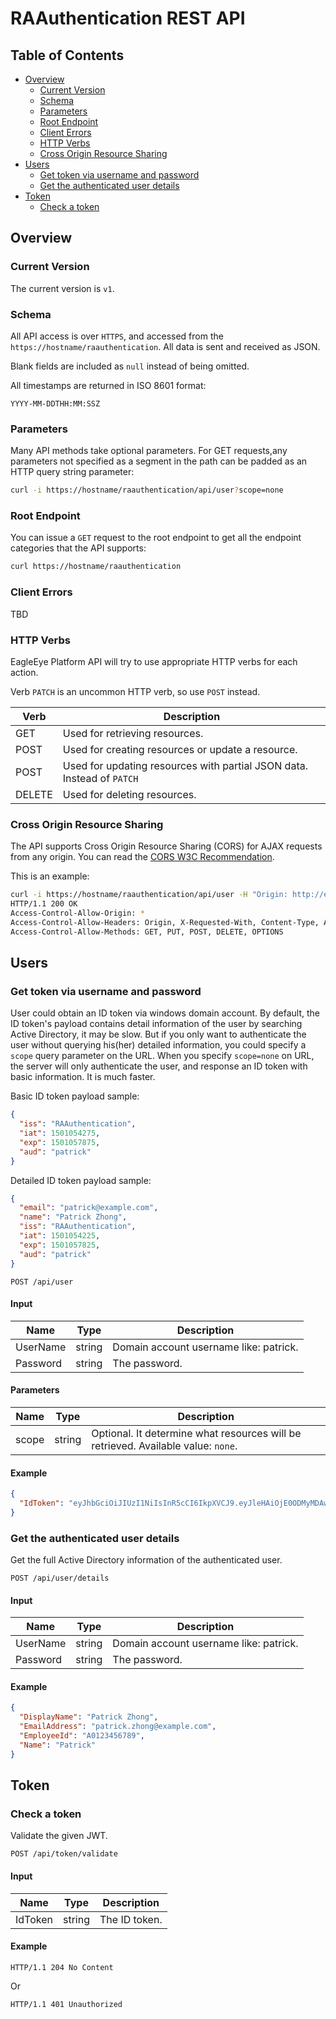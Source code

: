 # RAAuthentication REST API

## Table of Contents

* [Overview](#overview)
  * [Current Version](#current-version)
  * [Schema](#schema)
  * [Parameters](#parameters)
  * [Root Endpoint](#root-endpoint)
  * [Client Errors](#client-errors)
  * [HTTP Verbs](#http-verbs)
  * [Cross Origin Resource Sharing](#cross-origin-resource-sharing)
* [Users](#users)
  * [Get token via username and password](#get-token-via-username-and-password)
  * [Get the authenticated user details](#get-the-authenticated-user-details)
* [Token](#token)
  * [Check a token](#check-a-token)

## Overview

### Current Version

The current version is `v1`.

### Schema

All API access is over `HTTPS`, and accessed from the `https://hostname/raauthentication`.
All data is sent and received as JSON.

Blank fields are included as `null` instead of being omitted.

All timestamps are returned in ISO 8601 format:

```text
YYYY-MM-DDTHH:MM:SSZ
```

### Parameters

Many API methods take optional parameters. For GET requests,any parameters not
specified as a segment in the path can be padded as an HTTP query string parameter:

```sh
curl -i https://hostname/raauthentication/api/user?scope=none
```

### Root Endpoint

You can issue a `GET` request to the root endpoint to get all the endpoint
categories that the API supports:

```sh
curl https://hostname/raauthentication
```

### Client Errors

TBD

### HTTP Verbs

EagleEye Platform API will try to use appropriate HTTP verbs for each action.

Verb `PATCH` is an uncommon HTTP verb, so use `POST` instead.

| Verb       | Description                                                            |
| ---------- | ---------------------------------------------------------------------- |
| GET        | Used for retrieving resources.                                         |
| POST       | Used for creating resources or update a resource.                      |
| POST       | Used for updating resources with partial JSON data. Instead of `PATCH` |
| DELETE     | Used for deleting resources.                                           |

### Cross Origin Resource Sharing

The API supports Cross Origin Resource Sharing (CORS) for AJAX requests from any origin.
You can read the [CORS W3C Recommendation](http://www.w3.org/TR/cors/).

This is an example:

```sh
curl -i https://hostname/raauthentication/api/user -H "Origin: http://example.com"
HTTP/1.1 200 OK
Access-Control-Allow-Origin: *
Access-Control-Allow-Headers: Origin, X-Requested-With, Content-Type, Accept
Access-Control-Allow-Methods: GET, PUT, POST, DELETE, OPTIONS
```

## Users

### Get token via username and password

User could obtain an ID token via windows domain account.
By default, the ID token's payload contains detail information of the user
by searching Active Directory, it may be slow.
But if you only want to authenticate the user without querying his(her) detailed
information, you could specify a `scope` query parameter on the URL.
When you specify `scope=none` on URL, the server will only authenticate the user,
and response an ID token with basic information. It is much faster.

Basic ID token payload sample:

```json
{
  "iss": "RAAuthentication",
  "iat": 1501054275,
  "exp": 1501057875,
  "aud": "patrick"
}
```

Detailed ID token payload sample:

```json
{
  "email": "patrick@example.com",
  "name": "Patrick Zhong",
  "iss": "RAAuthentication",
  "iat": 1501054225,
  "exp": 1501057825,
  "aud": "patrick"
}
```

```text
POST /api/user
```

#### Input

| Name     | Type   | Description                               |
| -------- | ------ | ----------------------------------------- |
| UserName | string | Domain account username like: patrick.    |
| Password | string | The password.                             |

#### Parameters

| Name   | Type   | Description                                                                         |
| ------ | ------ | ----------------------------------------------------------------------------------- |
| scope  | string | Optional. It determine what resources will be retrieved. Available value: `none`.   |

#### Example

```json
{
  "IdToken": "eyJhbGciOiJIUzI1NiIsInR5cCI6IkpXVCJ9.eyJleHAiOjE0ODMyMDAwMDAsImVtYWlsIjoicGF0cmljay56aG9uZ0BleGFtcGxlLmNvbSJ9.E41uEnlFDhLk_05ftd95xNdbxSuVpO1X1TTJ5uJDStE"
}
```

### Get the authenticated user details

Get the full Active Directory information of the authenticated user.

```text
POST /api/user/details
```

#### Input

| Name     | Type   | Description                               |
| -------- | ------ | ----------------------------------------- |
| UserName | string | Domain account username like: patrick.    |
| Password | string | The password.                             |

#### Example

```json
{
  "DisplayName": "Patrick Zhong",
  "EmailAddress": "patrick.zhong@example.com",
  "EmployeeId": "A0123456789",
  "Name": "Patrick"
}
```

## Token

### Check a token

Validate the given JWT.

```
POST /api/token/validate
```

#### Input

| Name     | Type   | Description                               |
| -------- | ------ | ----------------------------------------- |
| IdToken  | string | The ID token.                             |

#### Example

```text
HTTP/1.1 204 No Content
```

Or

```text
HTTP/1.1 401 Unauthorized
```
